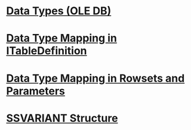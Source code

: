 # [Data Types (OLE DB)](data-types-ole-db.md)
# [Data Type Mapping in ITableDefinition](data-type-mapping-in-itabledefinition.md)
# [Data Type Mapping in Rowsets and Parameters](data-type-mapping-in-rowsets-and-parameters.md)
# [SSVARIANT Structure](ssvariant-structure.md)
